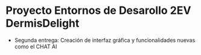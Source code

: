 # Proyecto Entornos de Desarollo 2EV DermisDelight
- Segunda entrega: Creación de interfaz gráfica y funcionalidades nuevas como el CHAT AI
